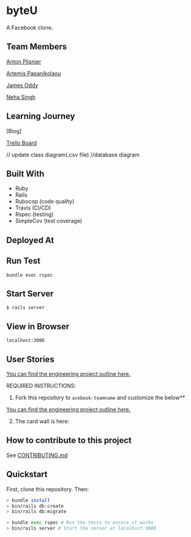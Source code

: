 # byteU

A Facebook clone.


## Team Members
[Anton Plisnier](https://github.com/Apliz)

[Artemis Papanikolaou](https://github.com/artemis-p)

[James Oddy](https://github.com/jamesoddy8)

[Neha Singh](https://github.com/sgneha)

## Learning Journey

[Blog]

[Trello Board](https://trello.com/b/LKsg8Inp/byteu)


// update class diagram(.csv file)
//database diagram








## Built With

* Ruby
* Rails
* Rubocop (code quality)
* Travis (CI/CD)
* Rspec (testing)
* SimpleCov (test coverage)

## Deployed At



## Run Test

```
bundle exec rspec
```

## Start Server
```
$ rails server
```


## View in Browser
```
localhost:3000
```




## User Stories





[You can find the engineering project outline here.](https://github.com/makersacademy/course/tree/master/engineering_projects/rails)


REQUIRED INSTRUCTIONS:

1. Fork this repository to `acebook-teamname` and customize
the below**

[You can find the engineering project outline here.](https://github.com/makersacademy/course/tree/master/engineering_projects/rails)

2. The card wall is here: <please update>
## How to contribute to this project
See [CONTRIBUTING.md](CONTRIBUTING.md)

## Quickstart

First, clone this repository. Then:

```bash
> bundle install
> bin/rails db:create
> bin/rails db:migrate

> bundle exec rspec # Run the tests to ensure it works
> bin/rails server # Start the server at localhost:3000
```
